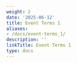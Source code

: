 ```yaml
---
weight: 2
date: '2025-06-12'
title: Event Terms 1
aliases:
- /docs/event-terms_1/
description: ''
linkTitle: Event Terms 1
type: docs
---
```


